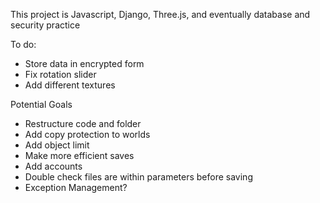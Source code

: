 This project is Javascript, Django, Three.js, and eventually database and security practice

To do:
- Store data in encrypted form
- Fix rotation slider
- Add different textures

Potential Goals
- Restructure code and folder
- Add copy protection to worlds
- Add object limit
- Make more efficient saves
- Add accounts
- Double check files are within parameters before saving
- Exception Management?
